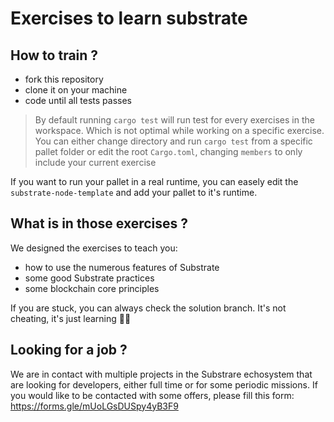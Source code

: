 # Exercises to learn substrate

## How to train ?

- fork this repository  
- clone it on your machine  
- code until all tests passes

> By default running `cargo test` will run test for every exercises in the workspace. Which is not optimal while working on a specific exercise.
> You can either change directory and run `cargo test` from a specific pallet folder or edit the root `Cargo.toml`, changing `members` to only include your current exercise 

If you want to run your pallet in a real runtime, you can easely edit the `substrate-node-template` and add your pallet to it's runtime.

## What is in those exercises ?

We designed the exercises to teach you:
- how to use the numerous features of Substrate
- some good Substrate practices
- some blockchain core principles

If you are stuck, you can always check the solution branch. It's not cheating, it's just learning 🧑‍🎓

## Looking for a job ?

We are in contact with multiple projects in the Substrare echosystem that are looking for developers, either full time or for some periodic missions. If you would like to be contacted with some offers, please fill this form: https://forms.gle/mUoLGsDUSpy4yB3F9
